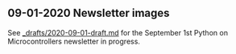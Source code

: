 ## 09-01-2020 Newsletter images

See [_drafts/2020-09-01-draft.md](../../_drafts/2020-09-01-draft.md) for the September 1st Python on Microcontrollers newsletter in progress.
